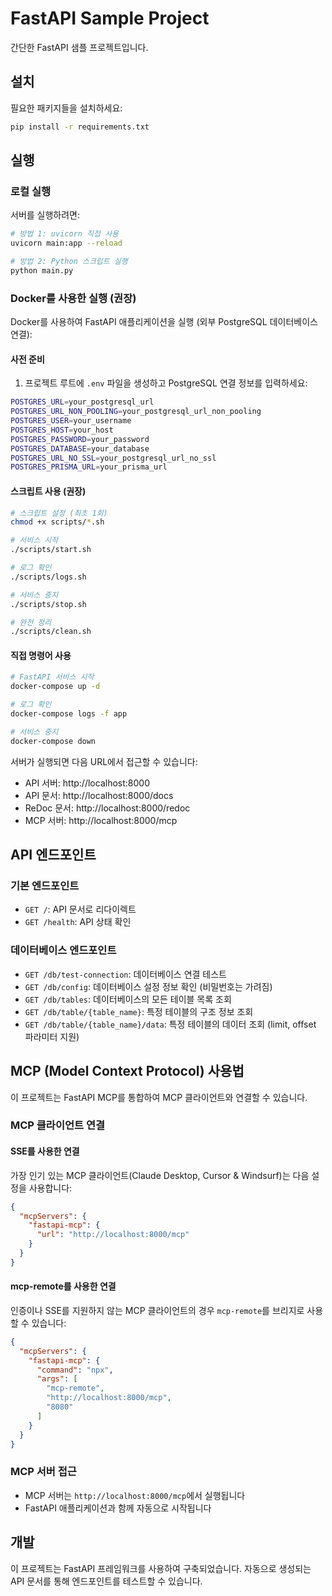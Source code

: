 # FastAPI Sample Project

간단한 FastAPI 샘플 프로젝트입니다.

## 설치

필요한 패키지들을 설치하세요:

```bash
pip install -r requirements.txt
```

## 실행

### 로컬 실행

서버를 실행하려면:

```bash
# 방법 1: uvicorn 직접 사용
uvicorn main:app --reload

# 방법 2: Python 스크립트 실행
python main.py
```

### Docker를 사용한 실행 (권장)

Docker를 사용하여 FastAPI 애플리케이션을 실행 (외부 PostgreSQL 데이터베이스 연결):

#### 사전 준비
1. 프로젝트 루트에 `.env` 파일을 생성하고 PostgreSQL 연결 정보를 입력하세요:
```bash
POSTGRES_URL=your_postgresql_url
POSTGRES_URL_NON_POOLING=your_postgresql_url_non_pooling
POSTGRES_USER=your_username
POSTGRES_HOST=your_host
POSTGRES_PASSWORD=your_password
POSTGRES_DATABASE=your_database
POSTGRES_URL_NO_SSL=your_postgresql_url_no_ssl
POSTGRES_PRISMA_URL=your_prisma_url
```

#### 스크립트 사용 (권장)
```bash
# 스크립트 설정 (최초 1회)
chmod +x scripts/*.sh

# 서비스 시작
./scripts/start.sh

# 로그 확인
./scripts/logs.sh

# 서비스 중지
./scripts/stop.sh

# 완전 정리
./scripts/clean.sh
```

#### 직접 명령어 사용
```bash
# FastAPI 서비스 시작
docker-compose up -d

# 로그 확인
docker-compose logs -f app

# 서비스 중지
docker-compose down
```

서버가 실행되면 다음 URL에서 접근할 수 있습니다:
- API 서버: http://localhost:8000
- API 문서: http://localhost:8000/docs
- ReDoc 문서: http://localhost:8000/redoc
- MCP 서버: http://localhost:8000/mcp

## API 엔드포인트

### 기본 엔드포인트
- `GET /`: API 문서로 리다이렉트
- `GET /health`: API 상태 확인

### 데이터베이스 엔드포인트
- `GET /db/test-connection`: 데이터베이스 연결 테스트
- `GET /db/config`: 데이터베이스 설정 정보 확인 (비밀번호는 가려짐)
- `GET /db/tables`: 데이터베이스의 모든 테이블 목록 조회
- `GET /db/table/{table_name}`: 특정 테이블의 구조 정보 조회
- `GET /db/table/{table_name}/data`: 특정 테이블의 데이터 조회 (limit, offset 파라미터 지원)

## MCP (Model Context Protocol) 사용법

이 프로젝트는 FastAPI MCP를 통합하여 MCP 클라이언트와 연결할 수 있습니다.

### MCP 클라이언트 연결

#### SSE를 사용한 연결
가장 인기 있는 MCP 클라이언트(Claude Desktop, Cursor & Windsurf)는 다음 설정을 사용합니다:

```json
{
  "mcpServers": {
    "fastapi-mcp": {
      "url": "http://localhost:8000/mcp"
    }
  }
}
```

#### mcp-remote를 사용한 연결
인증이나 SSE를 지원하지 않는 MCP 클라이언트의 경우 `mcp-remote`를 브리지로 사용할 수 있습니다:

```json
{
  "mcpServers": {
    "fastapi-mcp": {
      "command": "npx",
      "args": [
        "mcp-remote",
        "http://localhost:8000/mcp",
        "8080"
      ]
    }
  }
}
```

### MCP 서버 접근
- MCP 서버는 `http://localhost:8000/mcp`에서 실행됩니다
- FastAPI 애플리케이션과 함께 자동으로 시작됩니다

## 개발

이 프로젝트는 FastAPI 프레임워크를 사용하여 구축되었습니다. 자동으로 생성되는 API 문서를 통해 엔드포인트를 테스트할 수 있습니다. 